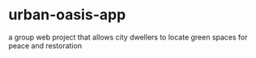 # urban-oasis-app
a group web project that allows city dwellers to locate green spaces for peace and restoration
